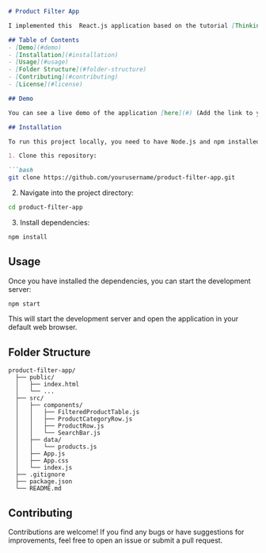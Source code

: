```markdown
# Product Filter App

I implemented this  React.js application based on the tutorial [Thinking in React](https://react.dev/learn/thinking-in-react) that demonstrates filtering products based on search text and stock availability. This serves a reference for such projects for myself in future.

## Table of Contents
- [Demo](#demo)
- [Installation](#installation)
- [Usage](#usage)
- [Folder Structure](#folder-structure)
- [Contributing](#contributing)
- [License](#license)

## Demo

You can see a live demo of the application [here](#) (Add the link to your live demo if available).

## Installation

To run this project locally, you need to have Node.js and npm installed on your machine.

1. Clone this repository:

```bash
git clone https://github.com/yourusername/product-filter-app.git
```

2. Navigate into the project directory:

```bash
cd product-filter-app
```

3. Install dependencies:

```bash
npm install
```

## Usage

Once you have installed the dependencies, you can start the development server:

```bash
npm start
```

This will start the development server and open the application in your default web browser.

## Folder Structure

```
product-filter-app/
  ├── public/
  │   ├── index.html
  │   └── ...
  ├── src/
  │   ├── components/
  │   │   ├── FilteredProductTable.js
  │   │   ├── ProductCategoryRow.js
  │   │   ├── ProductRow.js
  │   │   └── SearchBar.js
  │   ├── data/
  │   │   └── products.js
  │   ├── App.js
  │   ├── App.css
  │   └── index.js
  ├── .gitignore
  ├── package.json
  └── README.md
```

## Contributing

Contributions are welcome! If you find any bugs or have suggestions for improvements, feel free to open an issue or submit a pull request. 



